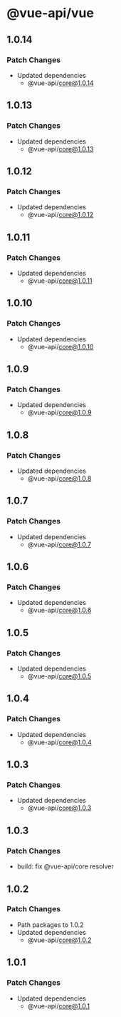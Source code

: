 # @vue-api/vue

## 1.0.14

### Patch Changes

- Updated dependencies
  - @vue-api/core@1.0.14

## 1.0.13

### Patch Changes

- Updated dependencies
  - @vue-api/core@1.0.13

## 1.0.12

### Patch Changes

- Updated dependencies
  - @vue-api/core@1.0.12

## 1.0.11

### Patch Changes

- Updated dependencies
  - @vue-api/core@1.0.11

## 1.0.10

### Patch Changes

- Updated dependencies
  - @vue-api/core@1.0.10

## 1.0.9

### Patch Changes

- Updated dependencies
  - @vue-api/core@1.0.9

## 1.0.8

### Patch Changes

- Updated dependencies
  - @vue-api/core@1.0.8

## 1.0.7

### Patch Changes

- Updated dependencies
  - @vue-api/core@1.0.7

## 1.0.6

### Patch Changes

- Updated dependencies
  - @vue-api/core@1.0.6

## 1.0.5

### Patch Changes

- Updated dependencies
  - @vue-api/core@1.0.5

## 1.0.4

### Patch Changes

- Updated dependencies
  - @vue-api/core@1.0.4

## 1.0.3

### Patch Changes

- Updated dependencies
  - @vue-api/core@1.0.3

## 1.0.3

### Patch Changes

- build: fix @vue-api/core resolver

## 1.0.2

### Patch Changes

- Path packages to 1.0.2
- Updated dependencies
  - @vue-api/core@1.0.2

## 1.0.1

### Patch Changes

- Updated dependencies
  - @vue-api/core@1.0.1
